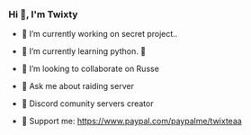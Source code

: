 ###                Hi 👋, I'm Twixty 

- 🔭 I’m currently working on secret project..
- 🌱 I’m currently learning python. 🐍
- 👯 I’m looking to collaborate on Russe
- 💬 Ask me about raiding server

- 🔧 Discord comunity servers creator

- 🧸 Support me: https://www.paypal.com/paypalme/twixteaa
